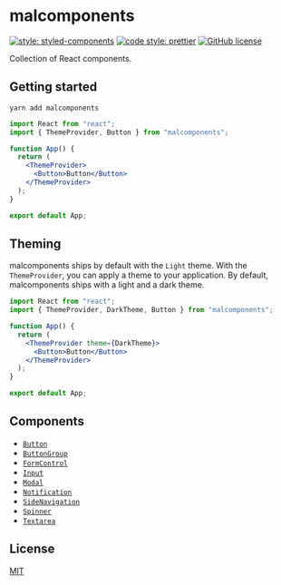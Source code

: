 # malcomponents

[![style: styled-components](https://img.shields.io/badge/style-%F0%9F%92%85%20styled--components-orange.svg?colorB=daa357&colorA=db748e)](https://github.com/styled-components/styled-components)
[![code style: prettier](https://img.shields.io/badge/code_style-prettier-ff69b4.svg)](https://github.com/prettier/prettier)
[![GitHub license](https://img.shields.io/badge/license-MIT-blue.svg)](https://github.com/malcodeman/malcomponents/blob/master/LICENSE)

Collection of React components.

## Getting started

```
yarn add malcomponents
```

```jsx
import React from "react";
import { ThemeProvider, Button } from "malcomponents";

function App() {
  return (
    <ThemeProvider>
      <Button>Button</Button>
    </ThemeProvider>
  );
}

export default App;
```

## Theming

malcomponents ships by default with the `Light` theme.
With the `ThemeProvider`, you can apply a theme to your application. By default, malcomponents ships with a light and a dark theme.

```jsx
import React from "react";
import { ThemeProvider, DarkTheme, Button } from "malcomponents";

function App() {
  return (
    <ThemeProvider theme={DarkTheme}>
      <Button>Button</Button>
    </ThemeProvider>
  );
}

export default App;
```

## Components

- [`Button`](./docs/Button.md)
- [`ButtonGroup`](./docs/ButtonGroup.md)
- [`FormControl`](./docs/FormControl.md)
- [`Input`](./docs/Input.md)
- [`Modal`](./docs/Modal.md)
- [`Notification`](./docs/Notification.md)
- [`SideNavigation`](./docs/SideNavigation.md)
- [`Spinner`](./docs/Spinner.md)
- [`Textarea`](./docs/Textarea.md)

## License

[MIT](./LICENSE)
